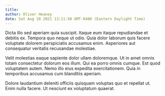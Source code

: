 ```yaml
---
title: 
author: Oliver Heaney
date: Sat Aug 28 2021 13:11:50 GMT-0400 (Eastern Daylight Time)
---
```

Dicta illo sed aperiam quia suscipit. Itaque eum itaque repudiandae et debitis ex. Tempora quo neque ut odio. Quia dolor laborum quis facere voluptate dolorem perspiciatis accusamus enim. Asperiores aut consequatur veritatis recusandae molestiae.

 Velit molestias eaque sapiente dolor ullam doloremque. Ut in amet omnis totam consectetur dolorum eos illum. Qui ea porro omnis cumque. Est quod voluptatem autem. Nemo illo eius expedita exercitationem. Quia in temporibus accusamus cum blanditiis aperiam.

 Dolore laudantium deleniti officiis quisquam voluptas quo et repellat ut. Enim nulla facere. Ut nesciunt ex voluptatum quaerat.